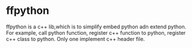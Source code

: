 ffpython
========

ffpython is a c++ lib,which is to simplify embed python adn extend python. 
For example, call python function, register c++ function to python, register c++ class to python. 
Only one implement c++ header file.
